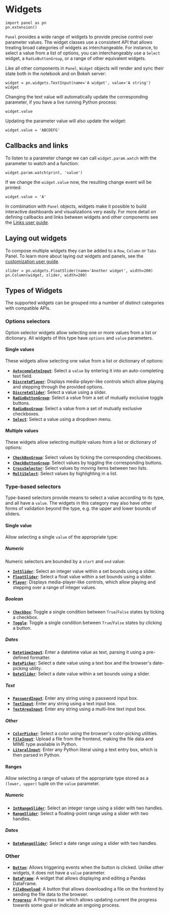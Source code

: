 # Widgets

```{pyodide}
import panel as pn
pn.extension()
```

``Panel`` provides a wide range of widgets to provide precise control over parameter values. The widget classes use a consistent API that allows treating broad categories of widgets as interchangeable. For instance, to select a value from a list of options, you can interchangeably use a ``Select`` widget, a ``RadioButtonGroup``, or a range of other equivalent widgets.

Like all other components in ``Panel``, ``Widget`` objects will render and sync their state both in the notebook and on Bokeh server:


```{pyodide}
widget = pn.widgets.TextInput(name='A widget', value='A string')
widget
```

Changing the text value will automatically update the corresponding parameter, if you have a live running Python process:


```{pyodide}
widget.value
```

Updating the parameter value will also update the widget:


```{pyodide}
widget.value = 'ABCDEFG'
```

## Callbacks and links

To listen to a parameter change we can call ``widget.param.watch`` with the parameter to watch and a function:


```{pyodide}
widget.param.watch(print, 'value')
```

If we change the ``widget.value`` now, the resulting change event will be printed:


```{pyodide}
widget.value = 'A'
```

In combination with ``Panel`` objects, widgets make it possible to build interactive dashboards and visualizations very easily. For more detail on defining callbacks and links between widgets and other components see the [Links user guide](Links.ipynb).

## Laying out widgets

To compose multiple widgets they can be added to a ``Row``, ``Column`` or ``Tabs`` Panel. To learn more about laying out widgets and panels, see the [customization user guide](Customization.ipynb).


```{pyodide}
slider = pn.widgets.FloatSlider(name='Another widget', width=200)
pn.Column(widget, slider, width=200)
```

## Types of Widgets

The supported widgets can be grouped into a number of distinct categories with compatible APIs.

### Options selectors

Option selector widgets allow selecting one or more values from a list or dictionary. All widgets of this type have ``options`` and ``value`` parameters.

#### Single values

These widgets allow selecting one value from a list or dictionary of options:

* **[``AutocompleteInput``](../reference/widgets/AutocompleteInput.ipynb)**: Select a ``value`` by entering it into an auto-completing text field.
* **[``DiscretePlayer``](../reference/widgets/DiscretePlayer.ipynb)**: Displays media-player-like controls which allow playing and stepping through the provided options.
* **[``DiscreteSlider``](../reference/widgets/DiscreteSlider.ipynb)**: Select a value using a slider.
* **[``RadioButtonGroup``](../reference/widgets/RadioButtonGroup.ipynb)**: Select a value from a set of mutually exclusive toggle buttons.
* **[``RadioBoxGroup``](../reference/widgets/RadioBoxGroup.ipynb)**: Select a value from a set of mutually exclusive checkboxes.
* **[``Select``](../reference/widgets/Select.ipynb)**: Select a value using a dropdown menu.

#### Multiple values

These widgets allow selecting _multiple_ values from a list or dictionary of options:

* **[``CheckBoxGroup``](../reference/widgets/CheckBoxGroup.ipynb)**: Select values by ticking the corresponding checkboxes.
* **[``CheckButtonGroup``](../reference/widgets/CheckButtonGroup.ipynb)**: Select values by toggling the corresponding buttons. 
* **[``CrossSelector``](../reference/widgets/CrossSelector.ipynb)**: Select values by moving items between two lists.
* **[``MultiSelect``](../reference/widgets/MultiSelect.ipynb)**: Select values by highlighting in a list.

### Type-based selectors

Type-based selectors provide means to select a value according to its type, and all have a ``value``. The widgets in this category may also have other forms of validation beyond the type, e.g. the upper and lower bounds of sliders.

#### Single value

Allow selecting a single ``value`` of the appropriate type:

##### Numeric

Numeric selectors are bounded by a ``start`` and ``end`` value:

* **[``IntSlider``](../reference/widgets/IntSlider.ipynb)**: Select an integer value within a set bounds using a slider.
* **[``FloatSlider``](../reference/widgets/FloatSlider.ipynb)**: Select a float value within a set bounds using a slider.
* **[``Player``](../reference/widgets/Player.ipynb)**: Displays media-player-like controls, which allow playing and stepping over a range of integer values.

##### Boolean

* **[``Checkbox``](../reference/widgets/Checkbox.ipynb)**: Toggle a single condition between ``True``/``False`` states by ticking a checkbox.
* **[``Toggle``](../reference/widgets/Toggle.ipynb)**: Toggle a single condition between ``True``/``False`` states by clicking a button.

##### Dates

* **[``DatetimeInput``](../reference/widgets/DatetimeInput.ipynb)**: Enter a datetime value as text, parsing it using a pre-defined formatter. 
* **[``DatePicker``](../reference/widgets/DatePicker.ipynb)**: Select a date value using a text box and the browser's date-picking utility.
* **[``DateSlider``](../reference/widgets/DateSlider.ipynb)**: Select a date value within a set bounds using a slider.

##### Text

* **[``PasswordInput``](../reference/widgets/PasswordInput.ipynb)**: Enter any string using a password input box.
* **[``TextInput``](../reference/widgets/TextInput.ipynb)**: Enter any string using a text input box.
* **[``TextAreaInput``](../reference/widgets/TextAreaInput.ipynb)**: Enter any string using a multi-line text input box.

##### Other

* **[``ColorPicker``](../reference/widgets/ColorPicker.ipynb)**: Select a color using the browser's color-picking utilities.
* **[``FileInput``](../reference/widgets/FileInput.ipynb)**: Upload a file from the frontend, making the file data and MIME type available in Python.
* **[``LiteralInput``](../reference/widgets/LiteralInput.ipynb)**: Enter any Python literal using a text entry box, which is then parsed in Python.

#### Ranges

Allow selecting a range of values of the appropriate type stored as a ``(lower, upper)`` tuple on the ``value`` parameter.

##### Numeric

* **[``IntRangeSlider``](../reference/widgets/IntRangeSlider.ipynb)**: Select an integer range using a slider with two handles.
* **[``RangeSlider``](../reference/widgets/RangeSlider.ipynb)**: Select a floating-point range using a slider with two handles.

##### Dates

* **[``DateRangeSlider``](../reference/widgets/DateRangeSlider.ipynb)**: Select a date range using a slider with two handles.

### Other

* **[``Button``](../reference/widgets/Button.ipynb)**: Allows triggering events when the button is clicked.  Unlike other widgets, it does not have a ``value`` parameter.
* **[``DataFrame``](../reference/widgets/DataFrame.ipynb)**: A widget that allows displaying and editing a Pandas DataFrame.
* **[``FileDownload``](../reference/widgets/FileDownload.ipynb)**: A button that allows downloading a file on the frontend by sending the file data to the browser.
* **[``Progress``](../reference/widgets/Progress.ipynb)**: A Progress bar which allows updating current the progress towards some goal or indicate an ongoing process.

